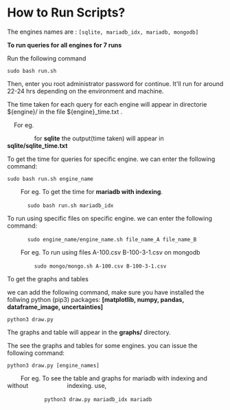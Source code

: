 # How to Run Scripts?

The engines names are : `[sqlite, mariadb_idx, mariadb, mongodb]` 

**To run queries for all engines for 7 runs**

Run the following command

`sudo bash run.sh `

Then, enter you root administrator password for continue. It'll run for around 22-24 hrs depending on the environment and machine.

The time taken for each query for each engine  will appear in  directorie \${engine}/ in the file \${engine}\_time.txt .

    For eg.

                for **sqlite** the output(time taken) will appear in **sqlite/sqlite_time.txt**

To get the time for queries for specific engine. we can enter the following command:

`sudo bash run.sh engine_name`

        For eg.  To get the time for **mariadb with indexing**. 

            `sudo bash run.sh mariadb_idx`

To run using specific files on specific engine. we can enter the following command:

            `sudo engine_name/engine_name.sh file_name_A file_name_B`

        For eg. To run using files A-100.csv B-100-3-1.csv on mongodb

                `sudo mongo/mongo.sh A-100.csv B-100-3-1.csv`

To get the graphs and tables

we can add the following command, make sure you have installed the follwing python (pip3) packages: **[matplotlib, numpy, pandas, dataframe_image, uncertainties]**

`python3 draw.py`

The graphs and table will appear in the **graphs/** directory.

The see the graphs and tables for some engines. you can issue the following command:

`python3 draw.py [engine_names]`

        For eg. To see the table and graphs for mariadb with indexing and without                       indexing. use,

                      `python3 draw.py mariadb_idx mariadb`

          

